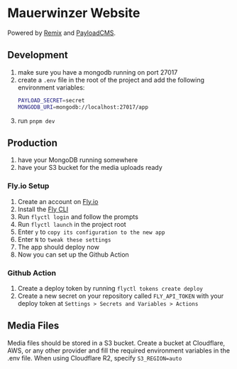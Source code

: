# Mauerwinzer Website

Powered by [Remix](https://remix.run) and [PayloadCMS](https://payloadcms.com).

## Development

1. make sure you have a mongodb running on port 27017
1. create a `.env` file in the root of the project and add the following environment variables:
   ```sh
   PAYLOAD_SECRET=secret
   MONGODB_URI=mongodb://localhost:27017/app
   ```
1. run `pnpm dev`

## Production

1. have your MongoDB running somewhere
1. have your S3 bucket for the media uploads ready

### Fly.io Setup

1. Create an account on [Fly.io](https://fly.io)
1. Install the [Fly CLI](https://fly.io/docs/getting-started/installing-flyctl/)
1. Run `flyctl login` and follow the prompts
1. Run `flyctl launch` in the project root
1. Enter `y` to `copy its configuration to the new app`
1. Enter `N` to `tweak these settings`
1. The app should deploy now
1. Now you can set up the Github Action

### Github Action

1. Create a deploy token by running `flyctl tokens create deploy`
1. Create a new secret on your repository called `FLY_API_TOKEN` with your deploy token at `Settings > Secrets and Variables > Actions`

## Media Files

Media files should be stored in a S3 bucket. Create a bucket at Cloudflare, AWS, or any other provider and fill the required environment variables in the .env file. When using Cloudflare R2, specify `S3_REGION=auto`
